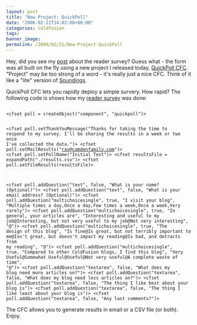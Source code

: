 ```yaml
---
layout: post
title: "New Project: QuickPoll"
date: "2006-02-21T14:02:00+06:00"
categories: coldfusion 
tags: 
banner_image: 
permalink: /2006/02/21/New-Project-QuickPoll
---
```


Hey, did you see my <a href="http://ray.camdenfamily.com/index.cfm/2006/2/21/Reader-Survey">post</a> about the reader survey? Guess what - the form was all built on the fly using a new project I released today, <a href="http://ray.camdenfamily.com/projects/quickpollcfc">QuickPoll CFC</a>. "Project" may be too strong of a word - it's really just a nice CFC. Think of it like a "lite" version of <a href="http://ray.camdenfamily.com/projects/soundings">Soundings</a>.
<!--more-->
QuickPoll CFC lets you rapidly deploy a simple survery. How rapid? The following code is shows how my <a href="http://ray.camdenfamily.com/index.cfm/2006/2/21/Reader-Survey">reader survey</a> was done:

<code>
&lt;cfset poll = createObject("component", "quickpoll")&gt;
		
&lt;cfset poll.setThankYouMessage("Thanks for taking the time to respond to my survey. I'll be sharing the results in a week or two once I've collected the data.")&gt;
&lt;cfset poll.setMailResults("ray@camdenfamily.com")&gt;
&lt;cfset poll.setPollName("Initial Test")&gt;
&lt;cfset resultsFile = expandPath("./results.csv")&gt;
&lt;cfset poll.setFileResults(resultsFile)&gt;
		
&lt;cfset poll.addQuestion("text", false, "What is your name? (Optional)")&gt;
&lt;cfset poll.addQuestion("text", false, "What is your email address? (Optional)")&gt;
&lt;cfset poll.addQuestion("multichoicesingle", true, "I visit your blog", "Multiple times a day,Once a day,Few times a week,Once a week,Very rarely")&gt;
&lt;cfset poll.addQuestion("multichoicesingle", true, "In general, your articles are", "Interesting and useful to my job@Interesting, but not very useful to my job@Not very interesting", "@")&gt;
&lt;cfset poll.addQuestion("multichoicesingle", true, "The design of this blog", "Is fine@Is great, but not terribly important to me@Isn't great, but doesn't impact my reading@Is bad, and detracts from my reading", "@")&gt;
&lt;cfset poll.addQuestion("multichoicesingle", true, "Compared to other ColdFusion blogs, I find this blog", "Very Useful@Somewhat Useful@Useful@Not very useful@A complete waste of time", "@")&gt;
&lt;cfset poll.addQuestion("textarea", false, "What does my blog need more articles on?")&gt;
&lt;cfset poll.addQuestion("textarea", false, "What does my blog need less articles on?")&gt;
&lt;cfset poll.addQuestion("textarea", false, "The thing I like best about your blog is")&gt;
&lt;cfset poll.addQuestion("textarea", false, "The thing I like least about your blog is")&gt;
&lt;cfset poll.addQuestion("textarea", false, "Any last comments?")&gt;
</code>

The CFC allows you to generate results in email or a CSV file (or both). Enjoy.